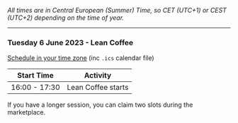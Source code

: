 <!--
.. title: Schedule
.. slug: schedule-leancoffee
.. date: 2022-12-22 13:14:47 UTC
.. tags: 
.. category: 
.. link: 
.. description: Friends of Good Software (FroGS) open space conference - schedule
.. type: text
-->

*All times are in Central European (Summer) Time, so CET (UTC+1) or CEST (UTC+2) depending on the time of year.*

---

### Tuesday 6 June 2023 - Lean Coffee

<a href="https://localschedule.netlify.app/#v2%3A%7B%22name%22%3A%22FroGS%20Conf%20Lean%20Coffee%22%2C%22day%22%3A%222023-06-06%22%2C%22tz%22%3A%22Europe%2FAmsterdam%22%2C%22sessions%22%3A%7B%221600%22%3A%22FroGS%20Conf%20Lean%20Coffee%22%7D%7D" target="_blank">Schedule in your time zone</a> (inc `.ics` calendar file)


<table class="table table-sm" style="max-width:600px">
  <thead class="thead-light">
    <tr>
      <th scope="col">Start Time</th>
      <th scope="col">Activity</th>
    </tr>
  </thead>
  <tbody>
    <tr class="sched-purple">
      <td>16:00 - 17:30</td>
      <td>Lean Coffee starts</td>
    </tr>
  </tbody>
</table>

If you have a longer session, you can claim two slots during the marketplace.